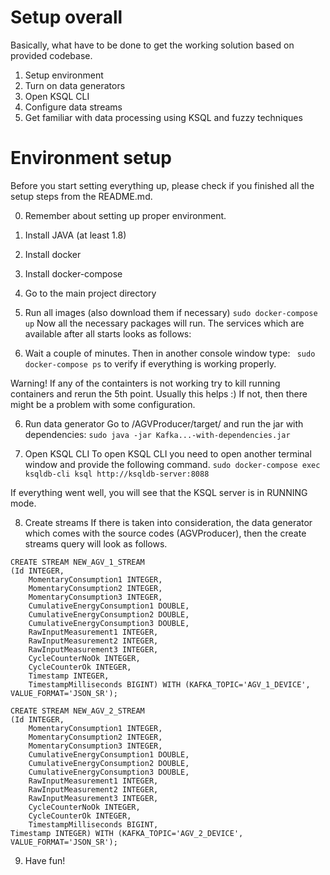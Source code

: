# Setup overall
Basically, what have to be done to get the working solution based on provided codebase.
1. Setup environment
2. Turn on data generators
3. Open KSQL CLI
4. Configure data streams
5. Get familiar with data processing using KSQL and fuzzy techniques

# Environment setup
Before you start setting everything up, please check if you finished all the setup steps from the README.md.

0. Remember about setting up proper environment.
1. Install JAVA (at least 1.8)
2. Install docker
3. Install docker-compose
4. Go to the main project directory
5. Run all images (also download them if necessary)
    ``` sudo docker-compose up ```
Now all the necessary packages will run. The services which are available after all starts looks as follows:

6. Wait a couple of minutes. Then in another console window type:
    ``` sudo docker-compose ps```
to verify if everything is working properly.

Warning! If any of the containters is not working try to kill running containers and rerun the 5th point.
Usually this helps :) If not, then there might be a problem with some configuration.

6. Run data generator
Go to /AGVProducer/target/ and run the jar with dependencies:
    ``` sudo java -jar Kafka...-with-dependencies.jar ```

7. Open KSQL CLI
To open KSQL CLI you need to open another terminal window and provide the following command.
    ``` sudo docker-compose exec ksqldb-cli ksql http://ksqldb-server:8088 ```

If everything went well, you will see that the KSQL server is in RUNNING mode.

8. Create streams
If there is taken into consideration, the data generator which comes with the source codes (AGVProducer),
then the create streams query will look as follows.

```
CREATE STREAM NEW_AGV_1_STREAM 
(Id INTEGER,
    MomentaryConsumption1 INTEGER,
    MomentaryConsumption2 INTEGER,
    MomentaryConsumption3 INTEGER,
    CumulativeEnergyConsumption1 DOUBLE,
    CumulativeEnergyConsumption2 DOUBLE,
    CumulativeEnergyConsumption3 DOUBLE,
    RawInputMeasurement1 INTEGER,
    RawInputMeasurement2 INTEGER,
    RawInputMeasurement3 INTEGER,
    CycleCounterNoOk INTEGER,
    CycleCounterOk INTEGER,
    Timestamp INTEGER,
    TimestampMilliseconds BIGINT) WITH (KAFKA_TOPIC='AGV_1_DEVICE', VALUE_FORMAT='JSON_SR');

CREATE STREAM NEW_AGV_2_STREAM 
(Id INTEGER,
    MomentaryConsumption1 INTEGER,
    MomentaryConsumption2 INTEGER,
    MomentaryConsumption3 INTEGER,
    CumulativeEnergyConsumption1 DOUBLE,
    CumulativeEnergyConsumption2 DOUBLE,
    CumulativeEnergyConsumption3 DOUBLE,
    RawInputMeasurement1 INTEGER,
    RawInputMeasurement2 INTEGER,
    RawInputMeasurement3 INTEGER,
    CycleCounterNoOk INTEGER,
    CycleCounterOk INTEGER,
    TimestampMilliseconds BIGINT,
Timestamp INTEGER) WITH (KAFKA_TOPIC='AGV_2_DEVICE', VALUE_FORMAT='JSON_SR');

```


9. Have fun!
